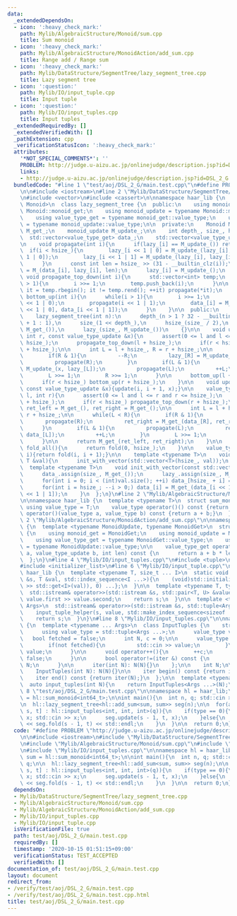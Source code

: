 ```yaml
---
data:
  _extendedDependsOn:
  - icon: ':heavy_check_mark:'
    path: Mylib/AlgebraicStructure/Monoid/sum.cpp
    title: Sum monoid
  - icon: ':heavy_check_mark:'
    path: Mylib/AlgebraicStructure/MonoidAction/add_sum.cpp
    title: Range add / Range sum
  - icon: ':heavy_check_mark:'
    path: Mylib/DataStructure/SegmentTree/lazy_segment_tree.cpp
    title: Lazy segment tree
  - icon: ':question:'
    path: Mylib/IO/input_tuple.cpp
    title: Input tuple
  - icon: ':question:'
    path: Mylib/IO/input_tuples.cpp
    title: Input tuples
  _extendedRequiredBy: []
  _extendedVerifiedWith: []
  _pathExtension: cpp
  _verificationStatusIcon: ':heavy_check_mark:'
  attributes:
    '*NOT_SPECIAL_COMMENTS*': ''
    PROBLEM: http://judge.u-aizu.ac.jp/onlinejudge/description.jsp?id=DSL_2_G
    links:
    - http://judge.u-aizu.ac.jp/onlinejudge/description.jsp?id=DSL_2_G
  bundledCode: "#line 1 \"test/aoj/DSL_2_G/main.test.cpp\"\n#define PROBLEM \"http://judge.u-aizu.ac.jp/onlinejudge/description.jsp?id=DSL_2_G\"\
    \n\n#include <iostream>\n#line 2 \"Mylib/DataStructure/SegmentTree/lazy_segment_tree.cpp\"\
    \n#include <vector>\n#include <cassert>\n\nnamespace haar_lib {\n  template <typename\
    \ Monoid>\n  class lazy_segment_tree {\n  public:\n    using monoid_get = typename\
    \ Monoid::monoid_get;\n    using monoid_update = typename Monoid::monoid_update;\n\
    \    using value_type_get = typename monoid_get::value_type;\n    using value_type_update\
    \ = typename monoid_update::value_type;\n\n  private:\n    Monoid M_;\n    monoid_get\
    \ M_get_;\n    monoid_update M_update_;\n\n    int depth_, size_, hsize_;\n  \
    \  std::vector<value_type_get> data_;\n    std::vector<value_type_update> lazy_;\n\
    \n    void propagate(int i){\n      if(lazy_[i] == M_update_()) return;\n    \
    \  if(i < hsize_){\n        lazy_[i << 1 | 0] = M_update_(lazy_[i], lazy_[i <<\
    \ 1 | 0]);\n        lazy_[i << 1 | 1] = M_update_(lazy_[i], lazy_[i << 1 | 1]);\n\
    \      }\n      const int len = hsize_ >> (31 - __builtin_clz(i));\n      data_[i]\
    \ = M_(data_[i], lazy_[i], len);\n      lazy_[i] = M_update_();\n    }\n\n   \
    \ void propagate_top_down(int i){\n      std::vector<int> temp;\n      while(i\
    \ > 1){\n        i >>= 1;\n        temp.push_back(i);\n      }\n\n      for(auto\
    \ it = temp.rbegin(); it != temp.rend(); ++it) propagate(*it);\n    }\n\n    void\
    \ bottom_up(int i){\n      while(i > 1){\n        i >>= 1;\n        propagate(i\
    \ << 1 | 0);\n        propagate(i << 1 | 1);\n        data_[i] = M_get_(data_[i\
    \ << 1 | 0], data_[i << 1 | 1]);\n      }\n    }\n\n  public:\n    lazy_segment_tree(){}\n\
    \    lazy_segment_tree(int n):\n      depth_(n > 1 ? 32 - __builtin_clz(n - 1)\
    \ + 1 : 1),\n      size_(1 << depth_),\n      hsize_(size_ / 2),\n      data_(size_,\
    \ M_get_()),\n      lazy_(size_, M_update_())\n    {}\n\n    void update(int l,\
    \ int r, const value_type_update &x){\n      assert(0 <= l and l <= r and r <=\
    \ hsize_);\n      propagate_top_down(l + hsize_);\n      if(r < hsize_) propagate_top_down(r\
    \ + hsize_);\n\n      int L = l + hsize_, R = r + hsize_;\n\n      while(L < R){\n\
    \        if(R & 1){\n          --R;\n          lazy_[R] = M_update_(x, lazy_[R]);\n\
    \          propagate(R);\n        }\n        if(L & 1){\n          lazy_[L] =\
    \ M_update_(x, lazy_[L]);\n          propagate(L);\n          ++L;\n        }\n\
    \        L >>= 1;\n        R >>= 1;\n      }\n\n      bottom_up(l + hsize_);\n\
    \      if(r < hsize_) bottom_up(r + hsize_);\n    }\n\n    void update(int i,\
    \ const value_type_update &x){update(i, i + 1, x);}\n\n    value_type_get fold(int\
    \ l, int r){\n      assert(0 <= l and l <= r and r <= hsize_);\n      propagate_top_down(l\
    \ + hsize_);\n      if(r < hsize_) propagate_top_down(r + hsize_);\n\n      value_type_get\
    \ ret_left = M_get_(), ret_right = M_get_();\n\n      int L = l + hsize_, R =\
    \ r + hsize_;\n\n      while(L < R){\n        if(R & 1){\n          --R;\n   \
    \       propagate(R);\n          ret_right = M_get_(data_[R], ret_right);\n  \
    \      }\n        if(L & 1){\n          propagate(L);\n          ret_left = M_get_(ret_left,\
    \ data_[L]);\n          ++L;\n        }\n        L >>= 1;\n        R >>= 1;\n\
    \      }\n\n      return M_get_(ret_left, ret_right);\n    }\n\n    value_type_get\
    \ fold_all(){\n      return fold(0, hsize_);\n    }\n\n    value_type_get operator[](int\
    \ i){return fold(i, i + 1);}\n\n    template <typename T>\n    void init(const\
    \ T &val){\n      init_with_vector(std::vector<T>(hsize_, val));\n    }\n\n  \
    \  template <typename T>\n    void init_with_vector(const std::vector<T> &val){\n\
    \      data_.assign(size_, M_get_());\n      lazy_.assign(size_, M_update_());\n\
    \      for(int i = 0; i < (int)val.size(); ++i) data_[hsize_ + i] = (value_type_get)val[i];\n\
    \      for(int i = hsize_; --i > 0;) data_[i] = M_get_(data_[i << 1 | 0], data_[i\
    \ << 1 | 1]);\n    }\n  };\n}\n#line 2 \"Mylib/AlgebraicStructure/Monoid/sum.cpp\"\
    \n\nnamespace haar_lib {\n  template <typename T>\n  struct sum_monoid {\n   \
    \ using value_type = T;\n    value_type operator()() const {return 0;}\n    value_type\
    \ operator()(value_type a, value_type b) const {return a + b;}\n  };\n}\n#line\
    \ 2 \"Mylib/AlgebraicStructure/MonoidAction/add_sum.cpp\"\n\nnamespace haar_lib\
    \ {\n  template <typename MonoidUpdate, typename MonoidGet>\n  struct add_sum\
    \ {\n    using monoid_get = MonoidGet;\n    using monoid_update = MonoidUpdate;\n\
    \    using value_type_get = typename MonoidGet::value_type;\n    using value_type_update\
    \ = typename MonoidUpdate::value_type;\n\n    value_type_get operator()(value_type_get\
    \ a, value_type_update b, int len) const {\n      return a + b * len;\n    }\n\
    \  };\n}\n#line 4 \"Mylib/IO/input_tuples.cpp\"\n#include <tuple>\n#include <utility>\n\
    #include <initializer_list>\n#line 6 \"Mylib/IO/input_tuple.cpp\"\n\nnamespace\
    \ haar_lib {\n  template <typename T, size_t ... I>\n  static void input_tuple_helper(std::istream\
    \ &s, T &val, std::index_sequence<I ...>){\n    (void)std::initializer_list<int>{(void(s\
    \ >> std::get<I>(val)), 0) ...};\n  }\n\n  template <typename T, typename U>\n\
    \  std::istream& operator>>(std::istream &s, std::pair<T, U> &value){\n    s >>\
    \ value.first >> value.second;\n    return s;\n  }\n\n  template <typename ...\
    \ Args>\n  std::istream& operator>>(std::istream &s, std::tuple<Args ...> &value){\n\
    \    input_tuple_helper(s, value, std::make_index_sequence<sizeof ... (Args)>());\n\
    \    return s;\n  }\n}\n#line 8 \"Mylib/IO/input_tuples.cpp\"\n\nnamespace haar_lib\
    \ {\n  template <typename ... Args>\n  class InputTuples {\n    struct iter {\n\
    \      using value_type = std::tuple<Args ...>;\n      value_type value;\n   \
    \   bool fetched = false;\n      int N, c = 0;\n\n      value_type operator*(){\n\
    \        if(not fetched){\n          std::cin >> value;\n        }\n        return\
    \ value;\n      }\n\n      void operator++(){\n        ++c;\n        fetched =\
    \ false;\n      }\n\n      bool operator!=(iter &) const {\n        return c <\
    \ N;\n      }\n\n      iter(int N): N(N){}\n    };\n\n    int N;\n\n  public:\n\
    \    InputTuples(int N): N(N){}\n\n    iter begin() const {return iter(N);}\n\
    \    iter end() const {return iter(N);}\n  };\n\n  template <typename ... Args>\n\
    \  auto input_tuples(int N){\n    return InputTuples<Args ...>(N);\n  }\n}\n#line\
    \ 8 \"test/aoj/DSL_2_G/main.test.cpp\"\n\nnamespace hl = haar_lib;\n\nusing sum\
    \ = hl::sum_monoid<int64_t>;\n\nint main(){\n  int n, q; std::cin >> n >> q;\n\
    \n  hl::lazy_segment_tree<hl::add_sum<sum, sum>> seg(n);\n\n  for(auto [type,\
    \ s, t] : hl::input_tuples<int, int, int>(q)){\n    if(type == 0){\n      int\
    \ x; std::cin >> x;\n      seg.update(s - 1, t, x);\n    }else{\n      std::cout\
    \ << seg.fold(s - 1, t) << std::endl;\n    }\n  }\n\n  return 0;\n}\n"
  code: "#define PROBLEM \"http://judge.u-aizu.ac.jp/onlinejudge/description.jsp?id=DSL_2_G\"\
    \n\n#include <iostream>\n#include \"Mylib/DataStructure/SegmentTree/lazy_segment_tree.cpp\"\
    \n#include \"Mylib/AlgebraicStructure/Monoid/sum.cpp\"\n#include \"Mylib/AlgebraicStructure/MonoidAction/add_sum.cpp\"\
    \n#include \"Mylib/IO/input_tuples.cpp\"\n\nnamespace hl = haar_lib;\n\nusing\
    \ sum = hl::sum_monoid<int64_t>;\n\nint main(){\n  int n, q; std::cin >> n >>\
    \ q;\n\n  hl::lazy_segment_tree<hl::add_sum<sum, sum>> seg(n);\n\n  for(auto [type,\
    \ s, t] : hl::input_tuples<int, int, int>(q)){\n    if(type == 0){\n      int\
    \ x; std::cin >> x;\n      seg.update(s - 1, t, x);\n    }else{\n      std::cout\
    \ << seg.fold(s - 1, t) << std::endl;\n    }\n  }\n\n  return 0;\n}\n"
  dependsOn:
  - Mylib/DataStructure/SegmentTree/lazy_segment_tree.cpp
  - Mylib/AlgebraicStructure/Monoid/sum.cpp
  - Mylib/AlgebraicStructure/MonoidAction/add_sum.cpp
  - Mylib/IO/input_tuples.cpp
  - Mylib/IO/input_tuple.cpp
  isVerificationFile: true
  path: test/aoj/DSL_2_G/main.test.cpp
  requiredBy: []
  timestamp: '2020-10-15 01:51:15+09:00'
  verificationStatus: TEST_ACCEPTED
  verifiedWith: []
documentation_of: test/aoj/DSL_2_G/main.test.cpp
layout: document
redirect_from:
- /verify/test/aoj/DSL_2_G/main.test.cpp
- /verify/test/aoj/DSL_2_G/main.test.cpp.html
title: test/aoj/DSL_2_G/main.test.cpp
---
```

